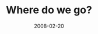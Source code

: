 ---
layout: base.njk
title : 'Where do we go?' 
view_title : 'Where do we go?' 
year : '2008' 
date : '2008-02-20' 
img_file : '/drawing/wheredowego.png' 
html_file : 'wheredowego' 
next_html : 'wedontneedanotherdog.html' 
year_order : '78' 
permalink : "title/{{html_file}}.html"
---